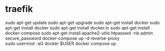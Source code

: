 # traefik

sudo apt-get update
sudo apt-get upgrade
sudo apt-get install docker
sudo apt-get install docker
sudo apt-get install docker.io
sudo apt-get install docker-compose
sudo apt-get install apache2-utils
htpasswd -nb admin secure_password
docker-compose up -d reverse-proxy   
sudo usermod -aG docker $USER
docker compose up
